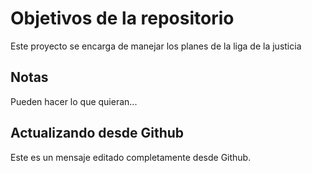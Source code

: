 # Objetivos de la repositorio

Este proyecto se encarga de manejar los planes de la liga de la justicia


## Notas
Pueden hacer lo que quieran...

## Actualizando desde Github
Este es un mensaje editado completamente desde Github.
